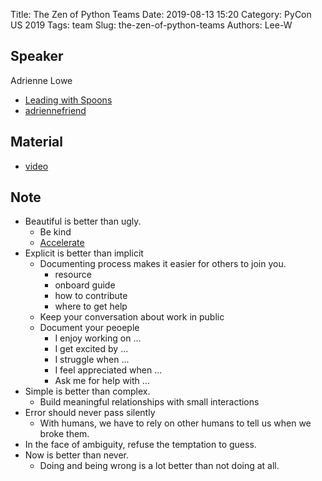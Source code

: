 Title: The Zen of Python Teams
Date: 2019-08-13 15:20
Category: PyCon US 2019
Tags: team
Slug: the-zen-of-python-teams
Authors: Lee-W

## Speaker
Adrienne Lowe

* [Leading with Spoons](https://leadingwithspoons.com)
* [adriennefriend](https://twitter.com/adriennefriend)

## Material
* [video](https://www.youtube.com/watch?v=WZ8FEB4J8-c)

## Note
* Beautiful is better than ugly.
    * Be kind
    * [Accelerate](https://www.amazon.com/Accelerate-Software-Performing-Technology-Organizations-ebook/dp/B07B9F83WM/ref=tmm_kin_swatch_0?_encoding=UTF8&qid=&sr=)
* Explicit is better than implicit
    * Documenting process makes it easier for others to join you.
        * resource
        * onboard guide
        * how to contribute
        * where to get help
    * Keep your conversation about work in public
    * Document your peoeple
        * I enjoy working on ...
        * I get excited by ...
        * I struggle when ...
        * I feel appreciated when ...
        * Ask me for help with ...
* Simple is better than complex.
    * Build meaningful relationships with small interactions
* Error should never pass silently
    * With humans, we have to rely on other humans to tell us when we broke them.
* In the face of ambiguity, refuse the temptation to guess.
* Now is better than never.
    * Doing and being wrong is a lot better than not doing at all.
